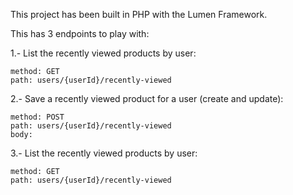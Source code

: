 This project has been built in PHP with the Lumen Framework.

This has 3 endpoints to play with:

1.- List the recently viewed products by user: 

```
method: GET
path: users/{userId}/recently-viewed
```

2.- Save a recently viewed product for a user (create and update): 

```
method: POST
path: users/{userId}/recently-viewed
body:

```

3.- List the recently viewed products by user: 

```
method: GET
path: users/{userId}/recently-viewed
```